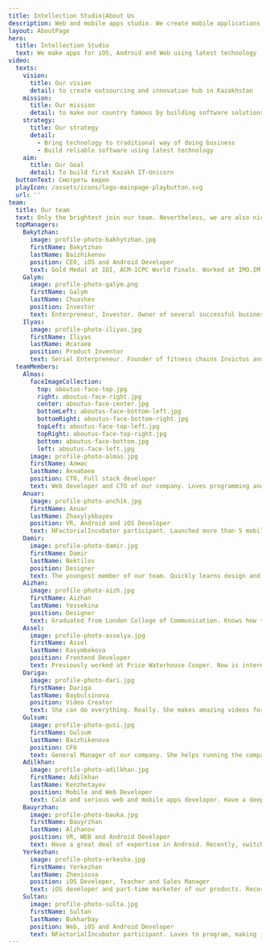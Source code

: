 ```yaml
---
title: Intellection Studio|About Us
description: Web and mobile apps studio. We create mobile applications for iOS, Android using native technologies like Swift, Xcode, Java and Android studio. Also we are fond of cross-platform technologies like React and React-Native.
layout: AboutPage
hero:
  title: Intellection Studio
  text: We make apps for iOS, Android and Web using latest technology
video:
  texts:
    vision:
      title: Our vision
      detail: to create outsourcing and innovation hub in Kazakhstan
    mission:
      title: Our mission
      detail: to make our country famous by building software solutions for global businesses.
    strategy:
      title: Our strategy
      detail:
        - Bring technology to traditional way of doing business
        - Build reliable software using latest technology
    aim:
      title: Our Goal
      detail: To build first Kazakh IT-Unicorn
  buttonText: Смотреть видео
  playIcon: /assets/icons/logo-mainpage-playbutton.svg
  url: ''
team:
  title: Our team
  text: Only the brightest join our team. Nevertheless, we are also nice.
  topManagers:
    Bakytzhan:
      image: profile-photo-bakhytzhan.jpg
      firstName: Bakytzhan
      lastName: Baizhikenov
      position: CEO, iOS and Android Developer
      text: Gold Medal at IOI, ACM-ICPC World Finals. Worked at IMO.IM (Palo Alto, USA) and Crozdesk.com (London, UK). Founder of Intellection и Intellection Studio
    Galym:
      image: profile-photo-galym.png
      firstName: Galym
      lastName: Chuashev
      position: Investor
      text: Enterpreneur, Investor. Owner of several successful businesses in Kazakhstan. Founder of Intellection Studio
    Ilyas:
      image: profile-photo-iliyas.jpg
      firstName: Iliyas
      lastName: Исатаев
      position: Product Inventor
      text: Serial Enterpreneur. Founder of fitness chains Invictus and Crossfit Astana, supermarket chain A2, restaurant Shoreditch
  teamMembers:
    Almas:
      faceImageCollection:
        top: aboutus-face-top.jpg
        right: aboutus-face-right.jpg
        center: aboutus-face-center.jpg
        bottomLeft: aboutus-face-bottom-left.jpg
        bottomRight: aboutus-face-bottom-right.jpg
        topLeft: aboutus-face-top-left.jpg
        topRight: aboutus-face-top-right.jpg
        bottom: aboutus-face-bottom.jpg
        left: aboutus-face-left.jpg
      image: profile-photo-almas.jpg
      firstName: Алмас
      lastName: Акчабаев
      position: CTO, Full stack developer
      text: Web developer and CTO of our company. Loves programming and new trends in development. Came to us from the Finance
    Anuar:
      image: profile-photo-anchik.jpg
      firstName: Anuar
      lastName: Zhaxylykbayev
      position: VR, Android and iOS Developer
      text: NFactorialIncubator participant. Launched more than 5 mobile apps. Recently is more excited about VR development.
    Damir:
      image: profile-photo-damir.jpg
      firstName: Damir
      lastName: Bektilov
      position: Designer
      text: The youngest member of our team. Quickly learns design and constantly improves his results. Joined Intellection because does not like College at all
    Aizhan:
      image: profile-photo-aizh.jpg
      firstName: Aizhan
      lastName: Yessekina
      position: Designer
      text: Graduated from London College of Communication. Knows how to dance and play a guitar. Founder of AquaPoint
    Assel:
      image: profile-photo-asselya.jpg
      firstName: Assel
      lastName: Kasymbekova
      position: Frontend Developer
      text: Previously worked at Price Waterhouse Cooper. Now is interested in web development and usually stays at work till late
    Dariga:
      image: profile-photo-dari.jpg
      firstName: Dariga
      lastName: Baybulsinova
      position: Video Creator
      text: She can do everything. Really. She makes amazing videos for Intellection, writes blog posts, creates designs for mobile apps and even codes them
    Gulsum:
      image: profile-photo-gusi.jpg
      firstName: Gulsum
      lastName: Baizhikenova
      position: CFO
      text: General Manager of our company. She helps running the company and solving difficult situations. Wants to learn design
    Adilkhan:
      image: profile-photo-adilkhan.jpg
      firstName: Adilkhan
      lastName: Kenzhetayev
      position: Mobile and Web Developer
      text: Calm and serious web and mobile apps developer. Have a deep understanding of React and Webpack. Wants to create AI that will code for him
    Bauyrzhan:
      image: profile-photo-bauka.jpg
      firstName: Bauyrzhan
      lastName: Alzhanov
      position: VR, WEB and Android Developer
      text: Have a great deal of expertise in Android. Recently, switched to our VR Project. Also knows React, Web and Unity
    Yerkezhan:
      image: profile-photo-erkesha.jpg
      firstName: Yerkezhan
      lastName: Zhenisova
      position: iOS Developer, Teacher and Sales Manager
      text: iOS developer and part-time marketer of our products. Records our online courses and knows how to make beautiful pictures on her iPad
    Sultan:
      image: profile-photo-sulta.jpg
      firstName: Sultan
      lastName: Bukharbay
      position: Web, iOS and Android Developer
      text: NFactorialIncubator participant. Loves to program, making jokes and coming to work way too early
---
```

